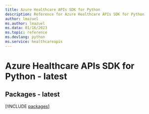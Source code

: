 ```yaml
---
title: Azure Healthcare APIs SDK for Python
description: Reference for Azure Healthcare APIs SDK for Python
author: lmazuel
ms.author: lmazuel
ms.data: 01/16/2023
ms.topic: reference
ms.devlang: python
ms.service: healthcareapis
---
```

# Azure Healthcare APIs SDK for Python - latest
## Packages - latest
[!INCLUDE [packages](healthcare-apis-index.md)]